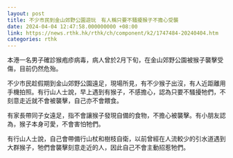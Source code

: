 ```yaml
---
layout: post
title: 不少市民到金山郊野公園遊玩　有人稱只要不騷擾猴子不擔心受襲
date: 2024-04-04 12:47:58.000000000 +08:00
link: https://news.rthk.hk/rthk/ch/component/k2/1747484-20240404.htm
categories: rthk
---
```


本港一名男子確診猴疱疹病毒，病人曾於2月下旬，在金山郊野公園被猴子襲擊受傷，目前仍然危殆。

不少市民趁假期到金山郊野公園遠足，現場所見，有不少猴子出沒，有人近距離用手機拍照。有行山人士說，早上遇到有猴子，不感擔心，認為只要不騷擾牠們，不刻意走近就不會被襲擊，自己亦不會餵食。

有家長帶同子女遠足，指不會讓猴子發現自備的食物，不擔心被襲擊。有小朋友認為，猴子本身可愛，不會害怕牠們。

有行山人士說，自己會帶備行山杖和樹枝自衛，以前曾經在人流較少的引水道遇到大群猴子，牠們會襲擊刻意走近的人，因此自己不會主動招惹牠們。
